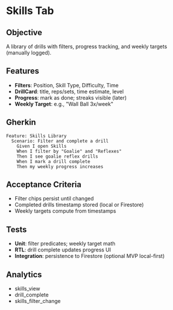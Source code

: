 # Skills Tab

## Objective
A library of drills with filters, progress tracking, and weekly targets (manually logged).

## Features
- **Filters**: Position, Skill Type, Difficulty, Time
- **DrillCard**: title, reps/sets, time estimate, level
- **Progress**: mark as done; streaks visible (later)
- **Weekly Target**: e.g., "Wall Ball 3x/week"

## Gherkin
```gherkin
Feature: Skills Library
  Scenario: Filter and complete a drill
    Given I open Skills
    When I filter by "Goalie" and "Reflexes"
    Then I see goalie reflex drills
    When I mark a drill complete
    Then my weekly progress increases
```

## Acceptance Criteria
- Filter chips persist until changed
- Completed drills timestamp stored (local or Firestore)
- Weekly targets compute from timestamps

## Tests
- **Unit**: filter predicates; weekly target math
- **RTL**: drill complete updates progress UI
- **Integration**: persistence to Firestore (optional MVP local-first)

## Analytics
- skills_view
- drill_complete
- skills_filter_change
